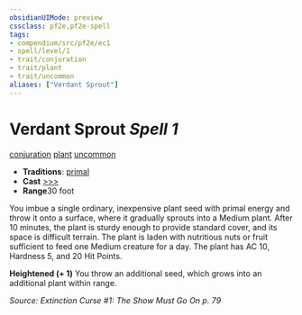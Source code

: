 ```yaml
---
obsidianUIMode: preview
cssclass: pf2e,pf2e-spell
tags:
- compendium/src/pf2e/ec1
- spell/level/1
- trait/conjuration
- trait/plant
- trait/uncommon
aliases: ["Verdant Sprout"]
---
```

# Verdant Sprout *Spell 1*   
[conjuration](rules/traits/conjuration.md)  [plant](rules/traits/plant.md)  [uncommon](rules/traits/uncommon.md)  

- **Traditions**: [primal](rules/traits/primal.md)
- **Cast** [>>>](rules/core-rulebook/chapter-9-playing-the-game.md#Actions "Three-Action") 
- **Range**30 foot

You imbue a single ordinary, inexpensive plant seed with primal energy and throw it onto a surface, where it gradually sprouts into a Medium plant. After 10 minutes, the plant is sturdy enough to provide standard cover, and its space is difficult terrain. The plant is laden with nutritious nuts or fruit sufficient to feed one Medium creature for a day. The plant has AC 10, Hardness 5, and 20 Hit Points.

**Heightened (+ 1)** You throw an additional seed, which grows into an additional plant within range.

*Source: Extinction Curse #1: The Show Must Go On p. 79*